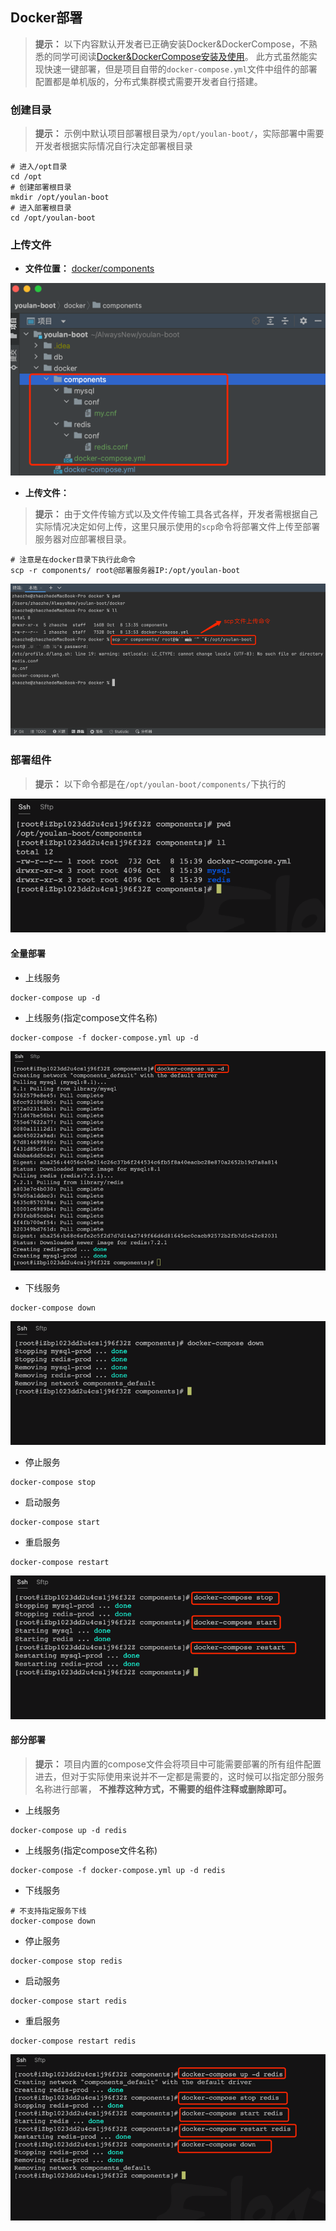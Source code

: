 ## Docker部署

> **提示：** 以下内容默认开发者已正确安装Docker&DockerCompose，不熟悉的同学可阅读[Docker&DockerCompose安装及使用](/docs/home/project-deploy-question.md?id=Docker&DockerCompose安装及使用)。
> 此方式虽然能实现快速一键部署，但是项目自带的`docker-compose.yml`文件中组件的部署配置都是单机版的，分布式集群模式需要开发者自行搭建。

### 创建目录

> **提示：** 示例中默认项目部署根目录为`/opt/youlan-boot/`，实际部署中需要开发者根据实际情况自行决定部署根目录

```shell
# 进入/opt目录
cd /opt
# 创建部署根目录
mkdir /opt/youlan-boot
# 进入部署根目录
cd /opt/youlan-boot
```

### 上传文件

* **文件位置：** [docker/components](https://gitee.com/dgxdks/youlan-boot/tree/master/docker/components)

<img src="assets/img/home/docker-deploy-cmpt-file.png" loading="lazy">

* **上传文件：**

> **提示：** 由于文件传输方式以及文件传输工具各式各样，开发者需根据自己实际情况决定如何上传，这里只展示使用的`scp`命令将部署文件上传至部署服务器对应部署根目录。

```shell
# 注意是在docker目录下执行此命令
scp -r components/ root@部署服务器IP:/opt/youlan-boot

```

<img src="assets/img/home/docker-deploy-cmpt-upload.png" loading="lazy">

### 部署组件

> **提示：** 以下命令都是在`/opt/youlan-boot/components/`下执行的

<img src="assets/img/home/docker-deploy-cmpt-execute.png" loading="lazy">

#### 全量部署

* 上线服务

```shell
docker-compose up -d
```

* 上线服务(指定compose文件名称)

```shell
docker-compose -f docker-compose.yml up -d
```

<img src="assets/img/home/docker-deploy-cmpt-up.png" loading="lazy">

* 下线服务

```shell
docker-compose down
```

<img src="assets/img/home/docker-deploy-cmpt-down.png" loading="lazy">

* 停止服务

```shell
docker-compose stop
```

* 启动服务

```shell
docker-compose start
```

* 重启服务

```shell
docker-compose restart
```

<img src="assets/img/home/docker-deploy-cmpt-start.png" loading="lazy">

#### 部分部署

> **提示：** 项目内置的compose文件会将项目中可能需要部署的所有组件配置进去，但对于实际使用来说并不一定都是需要的，这时候可以指定部分服务名称进行部署，
> **不推荐这种方式，不需要的组件注释或删除即可。**

* 上线服务

```shell
docker-compose up -d redis
```

* 上线服务(指定compose文件名称)

```shell
docker-compose -f docker-compose.yml up -d redis
```

* 下线服务

```shell
# 不支持指定服务下线
docker-compose down
```

* 停止服务

```shell
docker-compose stop redis
```

* 启动服务

```shell
docker-compose start redis
```

* 重启服务

```shell
docker-compose restart redis
```

<img src="assets/img/home/docker-deploy-cmpt-sub-start.png" loading="lazy">